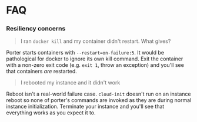 FAQ
===

### Resiliency concerns

> I ran `docker kill` and my container didn't restart. What gives?

Porter starts containers with `--restart=on-failure:5`. It would be pathological
for docker to ignore its own kill command. Exit the container with a non-zero
exit code (e.g. `exit 1`, throw an exception) and you'll see that containers
_are_ restarted.

> I rebooted my instance and it didn't work

Reboot isn't a real-world failure case. `cloud-init` doesn't run on an instance
reboot so none of porter's commands are invoked as they are during normal
instance initialization. Terminate your instance and you'll see that everything
works as you expect it to.
